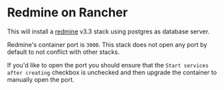 Redmine on Rancher
==================

This will install a [redmine][redmine] v3.3 stack using postgres as database
server.

Redmine's container port is `3000`. This stack does not open any port by
default to not conflict with other stacks.

If you'd like to open the port you should ensure that the
`Start services after creating` checkbox is unchecked and then upgrade the
container to manually open the port.

[redmine]: http://www.redmine.org
